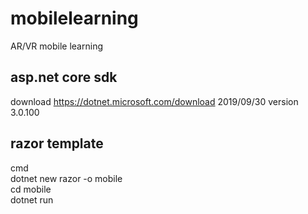 # mobilelearning
AR/VR mobile learning
## asp.net core sdk
download https://dotnet.microsoft.com/download
2019/09/30 version 3.0.100
## razor template
cmd  
dotnet new razor -o mobile  
cd mobile  
dotnet run  
